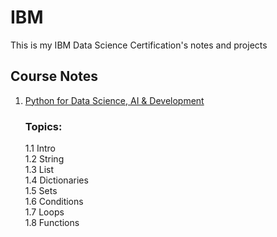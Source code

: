 # IBM
This is my IBM Data Science Certification's notes and projects 

## Course Notes
1. [Python for Data Science, AI & Development](https://github.com/kevin2039/IBM-Data-Science-Certification-Course/tree/main/Python%20for%20Data%20Science%2C%20AI%20%26%20Development)
    ### Topics:
    1.1 Intro\
    1.2 String\
    1.3 List\
    1.4 Dictionaries\
    1.5 Sets\
    1.6 Conditions\
    1.7 Loops\
    1.8 Functions
    
